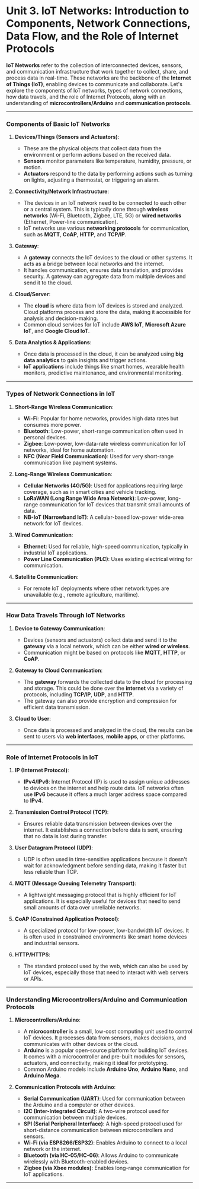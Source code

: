 # Unit 3. IoT Networks: Introduction to Components, Network Connections, Data Flow, and the Role of Internet Protocols

**IoT Networks** refer to the collection of interconnected devices, sensors, and communication infrastructure that work together to collect, share, and process data in real-time. These networks are the backbone of the **Internet of Things (IoT)**, enabling devices to communicate and collaborate. Let's explore the components of IoT networks, types of network connections, how data travels, and the role of Internet Protocols, along with an understanding of **microcontrollers/Arduino** and **communication protocols**.

---

### **Components of Basic IoT Networks**

1. **Devices/Things (Sensors and Actuators)**:
   - These are the physical objects that collect data from the environment or perform actions based on the received data. 
   - **Sensors** monitor parameters like temperature, humidity, pressure, or motion.
   - **Actuators** respond to the data by performing actions such as turning on lights, adjusting a thermostat, or triggering an alarm.

2. **Connectivity/Network Infrastructure**:
   - The devices in an IoT network need to be connected to each other or a central system. This is typically done through **wireless networks** (Wi-Fi, Bluetooth, Zigbee, LTE, 5G) or **wired networks** (Ethernet, Power-line communication).
   - IoT networks use various **networking protocols** for communication, such as **MQTT**, **CoAP**, **HTTP**, and **TCP/IP**.

3. **Gateway**:
   - A **gateway** connects the IoT devices to the cloud or other systems. It acts as a bridge between local networks and the internet. 
   - It handles communication, ensures data translation, and provides security. A gateway can aggregate data from multiple devices and send it to the cloud.

4. **Cloud/Server**:
   - The **cloud** is where data from IoT devices is stored and analyzed. Cloud platforms process and store the data, making it accessible for analysis and decision-making.
   - Common cloud services for IoT include **AWS IoT**, **Microsoft Azure IoT**, and **Google Cloud IoT**.

5. **Data Analytics & Applications**:
   - Once data is processed in the cloud, it can be analyzed using **big data analytics** to gain insights and trigger actions.
   - **IoT applications** include things like smart homes, wearable health monitors, predictive maintenance, and environmental monitoring.

---

### **Types of Network Connections in IoT**

1. **Short-Range Wireless Communication**:
   - **Wi-Fi**: Popular for home networks, provides high data rates but consumes more power.
   - **Bluetooth**: Low-power, short-range communication often used in personal devices.
   - **Zigbee**: Low-power, low-data-rate wireless communication for IoT networks, ideal for home automation.
   - **NFC (Near Field Communication)**: Used for very short-range communication like payment systems.

2. **Long-Range Wireless Communication**:
   - **Cellular Networks (4G/5G)**: Used for applications requiring large coverage, such as in smart cities and vehicle tracking.
   - **LoRaWAN (Long Range Wide Area Network)**: Low-power, long-range communication for IoT devices that transmit small amounts of data.
   - **NB-IoT (Narrowband IoT)**: A cellular-based low-power wide-area network for IoT devices.

3. **Wired Communication**:
   - **Ethernet**: Used for reliable, high-speed communication, typically in industrial IoT applications.
   - **Power Line Communication (PLC)**: Uses existing electrical wiring for communication.

4. **Satellite Communication**:
   - For remote IoT deployments where other network types are unavailable (e.g., remote agriculture, maritime).

---

### **How Data Travels Through IoT Networks**

1. **Device to Gateway Communication**:
   - Devices (sensors and actuators) collect data and send it to the **gateway** via a local network, which can be either **wired or wireless**.
   - Communication might be based on protocols like **MQTT**, **HTTP**, or **CoAP**.

2. **Gateway to Cloud Communication**:
   - The **gateway** forwards the collected data to the cloud for processing and storage. This could be done over the **internet** via a variety of protocols, including **TCP/IP**, **UDP**, and **HTTP**.
   - The gateway can also provide encryption and compression for efficient data transmission.

3. **Cloud to User**:
   - Once data is processed and analyzed in the cloud, the results can be sent to users via **web interfaces**, **mobile apps**, or other platforms.

---

### **Role of Internet Protocols in IoT**

1. **IP (Internet Protocol)**:
   - **IPv4/IPv6**: Internet Protocol (IP) is used to assign unique addresses to devices on the internet and help route data. IoT networks often use **IPv6** because it offers a much larger address space compared to **IPv4**.
   
2. **Transmission Control Protocol (TCP)**:
   - Ensures reliable data transmission between devices over the internet. It establishes a connection before data is sent, ensuring that no data is lost during transfer.

3. **User Datagram Protocol (UDP)**:
   - UDP is often used in time-sensitive applications because it doesn't wait for acknowledgment before sending data, making it faster but less reliable than TCP.

4. **MQTT (Message Queuing Telemetry Transport)**:
   - A lightweight messaging protocol that is highly efficient for IoT applications. It is especially useful for devices that need to send small amounts of data over unreliable networks.

5. **CoAP (Constrained Application Protocol)**:
   - A specialized protocol for low-power, low-bandwidth IoT devices. It is often used in constrained environments like smart home devices and industrial sensors.

6. **HTTP/HTTPS**:
   - The standard protocol used by the web, which can also be used by IoT devices, especially those that need to interact with web servers or APIs.

---

### **Understanding Microcontrollers/Arduino and Communication Protocols**

1. **Microcontrollers/Arduino**:
   - A **microcontroller** is a small, low-cost computing unit used to control IoT devices. It processes data from sensors, makes decisions, and communicates with other devices or the cloud.
   - **Arduino** is a popular open-source platform for building IoT devices. It comes with a microcontroller and pre-built modules for sensors, actuators, and connectivity, making it ideal for prototyping.
   - Common Arduino models include **Arduino Uno**, **Arduino Nano**, and **Arduino Mega**.

2. **Communication Protocols with Arduino**:
   - **Serial Communication (UART)**: Used for communication between the Arduino and a computer or other devices.
   - **I2C (Inter-Integrated Circuit)**: A two-wire protocol used for communication between multiple devices.
   - **SPI (Serial Peripheral Interface)**: A high-speed protocol used for short-distance communication between microcontrollers and sensors.
   - **Wi-Fi (via ESP8266/ESP32)**: Enables Arduino to connect to a local network or the internet.
   - **Bluetooth (via HC-05/HC-06)**: Allows Arduino to communicate wirelessly with Bluetooth-enabled devices.
   - **Zigbee (via Xbee modules)**: Enables long-range communication for IoT applications.

---